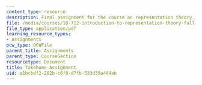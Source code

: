 ```yaml
---
content_type: resource
description: Final assignment for the course on representation theory.
file: /media/courses/18-712-introduction-to-representation-theory-fall-2010/e1bcbdf2202bc6f8d7fb533d39a444ab_MIT18_712F10_712tk.pdf
file_type: application/pdf
learning_resource_types:
- Assignments
ocw_type: OCWFile
parent_title: Assignments
parent_type: CourseSection
resourcetype: Document
title: Takehome Assignment
uid: e1bcbdf2-202b-c6f8-d7fb-533d39a444ab
---
```

